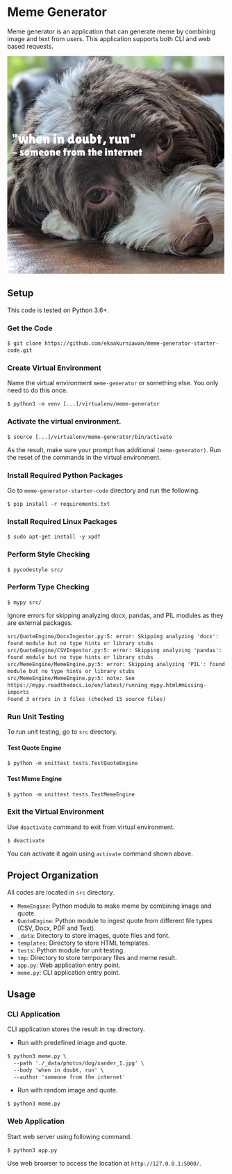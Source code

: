 # Meme Generator
Meme generator is an application that can generate meme by combining image and text from users.
This application supports both CLI and web based requests.

![sample_result](./src/tmp/542639957643155.jpg)

## Setup
This code is tested on Python 3.6+.

### Get the Code
```
$ git clone https://github.com/ekaakurniawan/meme-generator-starter-code.git
```

### Create Virtual Environment
Name the virtual environment `meme-generator` or something else. You only need to do this once.
```
$ python3 -m venv [...]/virtualenv/meme-generator
```

### Activate the virtual environment.
```
$ source [...]/virtualenv/meme-generator/bin/activate
```
As the result, make sure your prompt has additional `(meme-generator)`. Run the reset of the commands in the virtual environment.

### Install Required Python Packages
Go to `meme-generator-starter-code` directory and run the following.
```
$ pip install -r requirements.txt
```

### Install Required Linux Packages
```
$ sudo apt-get install -y xpdf
```

### Perform Style Checking
```
$ pycodestyle src/
```

### Perform Type Checking
```
$ mypy src/
```
Ignore errors for skipping analyzing docx, pandas, and PIL modules as they are external packages.
```
src/QuoteEngine/DocxIngestor.py:5: error: Skipping analyzing 'docx': found module but no type hints or library stubs
src/QuoteEngine/CSVIngestor.py:5: error: Skipping analyzing 'pandas': found module but no type hints or library stubs
src/MemeEngine/MemeEngine.py:5: error: Skipping analyzing 'PIL': found module but no type hints or library stubs
src/MemeEngine/MemeEngine.py:5: note: See https://mypy.readthedocs.io/en/latest/running_mypy.html#missing-imports
Found 3 errors in 3 files (checked 15 source files)
```

### Run Unit Testing
To run unit testing, go to `src` directory.
#### Test Quote Engine
```
$ python -m unittest tests.TestQuoteEngine
```
#### Test Meme Engine
```
$ python -m unittest tests.TestMemeEngine
```

### Exit the Virtual Environment
Use `deactivate` command to exit from virtual environment.
```
$ deactivate
```
You can activate it again using `activate` command shown above.


## Project Organization
All codes are located in `src` directory.
 - `MemeEngine`: Python module to make meme by combining image and quote.
 - `QuoteEngine`: Python module to ingest quote from different file types (CSV, Docx, PDF and Text).
 - `_data`: Directory to store images, quote files and font.
 - `templates`: Directory to store HTML templates.
 - `tests`: Python module for unit testing.
 - `tmp`: Directory to store temporary files and meme result.
 - `app.py`: Web application entry point.
 - `meme.py`: CLI application entry point.

## Usage
### CLI Application
CLI application stores the result in `tmp` directory.
 - Run with predefined image and quote.
```
$ python3 meme.py \
  --path './_data/photos/dog/xander_1.jpg' \
  --body 'when in doubt, run' \
  --author 'someone from the internet'
```
 - Run with random image and quote.
```
$ python3 meme.py
```

### Web Application
Start web server using following command.
```
$ python3 app.py
```
Use web browser to access the location at `http://127.0.0.1:5000/`.
